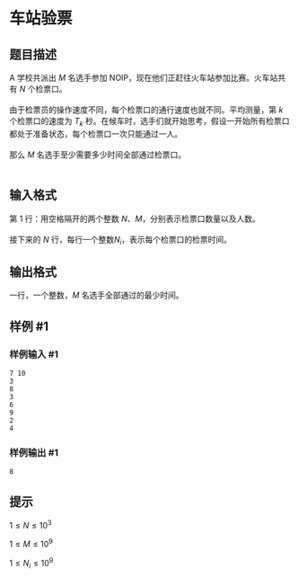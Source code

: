 # 车站验票

## 题目描述

A 学校共派出 $M$ 名选手参加 NOIP，现在他们正赶往火车站参加比赛。火车站共有 $N$ 个检票口。<br><br>由于检票员的操作速度不同，每个检票口的通行速度也就不同。平均测量，第 $k$ 个检票口的速度为 $T_k$ 秒。在候车时，选手们就开始思考，假设一开始所有检票口都处于准备状态，每个检票口一次只能通过一人。<br><br>那么 $M$ 名选手至少需要多少时间全部通过检票口。<br><br>

## 输入格式

第 1 行：用空格隔开的两个整数 $N$、$M$，分别表示检票口数量以及人数。<br><br>接下来的 $N$ 行，每行一个整数$N_i$，表示每个检票口的检票时间。

## 输出格式

一行，一个整数，$M$ 名选手全部通过的最少时间。

## 样例 #1

### 样例输入 #1

```
7 10
3
8
3
6
9
2
4
```

### 样例输出 #1

```
8
```

## 提示

$1 \le N \le 10^3$

$1 \le M \le 10^9$

$1 \le N_i \le 10^9$